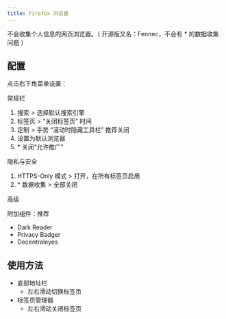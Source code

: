 ```yaml
---
title: Firefox 浏览器
---
```


不会收集个人信息的网页浏览器。（ 开源版又名：Fennec，不会有 \* 的数据收集问题 ）

## 配置

点击右下角菜单设置：

常规栏

1. 搜索 > 选择默认搜索引擎
2. 标签页 > “关闭标签页” 时间
3. 定制 > 手势 “滚动时隐藏工具栏” 推荐关闭
4. 设置为默认浏览器
5. \* 关闭“允许推广”

隐私与安全

1. HTTPS-Only 模式 > 打开，在所有标签页启用
2. \* 数据收集 > 全部关闭

高级

附加组件：推荐

- Dark Reader
- Privacy Badger
- Decentraleyes

## 使用方法

- 底部地址栏
  - 左右滑动切换标签页
- 标签页管理器
  - 左右滑动关闭标签页
